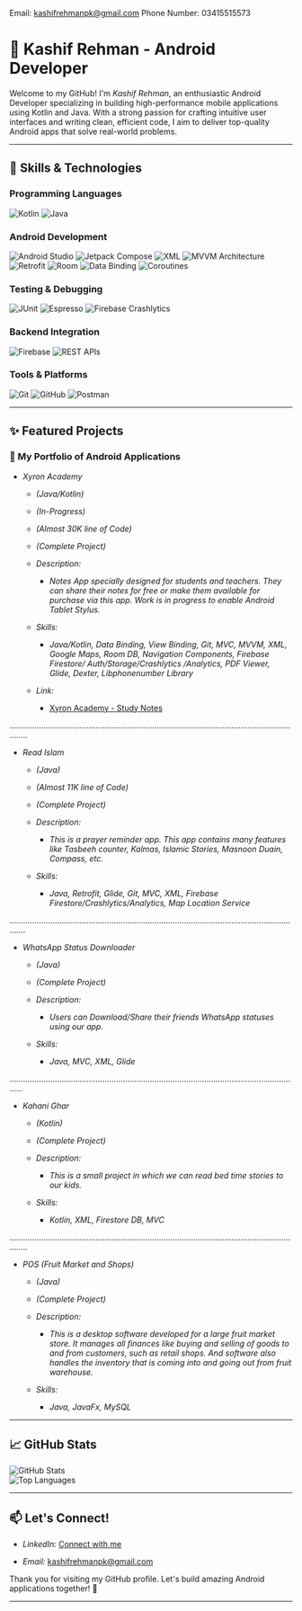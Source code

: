 Email:         kashifrehmanpk@gmail.com
Phone Number:  03415515573


# 🌟 Kashif Rehman - Android Developer  

Welcome to my GitHub! I'm *Kashif Rehman*, an enthusiastic Android Developer specializing in building high-performance mobile applications using Kotlin and Java. With a strong passion for crafting intuitive user interfaces and writing clean, efficient code, I aim to deliver top-quality Android apps that solve real-world problems.  

---

## 🚀 Skills & Technologies  

### Programming Languages  
![Kotlin](https://img.shields.io/badge/Kotlin-7F52FF?style=for-the-badge&logo=kotlin&logoColor=white)  ![Java](https://img.shields.io/badge/Java-007396?style=for-the-badge&logo=java&logoColor=white)  

### Android Development  
![Android Studio](https://img.shields.io/badge/Android_Studio-3DDC84?style=for-the-badge&logo=androidstudio&logoColor=white)  ![Jetpack Compose](https://img.shields.io/badge/Jetpack_Compose-4285F4?style=for-the-badge&logo=jetpackcompose&logoColor=white)  ![XML](https://img.shields.io/badge/XML-FF6600?style=for-the-badge&logo=xml&logoColor=white)  ![MVVM Architecture](https://img.shields.io/badge/MVVM_Architecture-000000?style=for-the-badge&logo=m&logoColor=white)  ![Retrofit](https://img.shields.io/badge/Retrofit-3DDC84?style=for-the-badge&logo=android&logoColor=white)  ![Room](https://img.shields.io/badge/Room-3DDC84?style=for-the-badge&logo=android&logoColor=white)  ![Data Binding](https://img.shields.io/badge/Data_Binding-3DDC84?style=for-the-badge&logo=android&logoColor=white)  ![Coroutines](https://img.shields.io/badge/Coroutines-7F52FF?style=for-the-badge&logo=kotlin&logoColor=white)  

### Testing & Debugging  
![JUnit](https://img.shields.io/badge/JUnit-25A162?style=for-the-badge&logo=junit&logoColor=white)  ![Espresso](https://img.shields.io/badge/Espresso-3DDC84?style=for-the-badge&logo=android&logoColor=white)  ![Firebase Crashlytics](https://img.shields.io/badge/Firebase_Crashlytics-FFCA28?style=for-the-badge&logo=firebase&logoColor=white)  

### Backend Integration  
![Firebase](https://img.shields.io/badge/Firebase-FFCA28?style=for-the-badge&logo=firebase&logoColor=white)  ![REST APIs](https://img.shields.io/badge/REST_APIs-000000?style=for-the-badge&logo=api&logoColor=white)  

### Tools & Platforms  
![Git](https://img.shields.io/badge/Git-F05032?style=for-the-badge&logo=git&logoColor=white)  ![GitHub](https://img.shields.io/badge/GitHub-181717?style=for-the-badge&logo=github&logoColor=white)  ![Postman](https://img.shields.io/badge/Postman-FF6C37?style=for-the-badge&logo=postman&logoColor=white)  

---

## ✨ Featured Projects  

### 📱 My Portfolio of Android Applications  



- *Xyron Academy*
    - *(Java/Kotlin)*
    - *(In-Progress)*
    - *(Almost 30K line of Code)*
    - *(Complete Project)*

  - *Description:*
    - *Notes App specially designed for students and teachers. They can share their notes for free or make them available for purchase via this app. Work is in progress to enable Android Tablet Stylus.*
  - *Skills:*
    - *Java/Kotlin, Data Binding, View Binding, Git, MVC, MVVM, XML, Google Maps, Room DB, Navigation Components, Firebase Firestore/ Auth/Storage/Crashlytics /Analytics, PDF Viewer, Glide, Dexter, Libphonenumber Library*
  - *Link:*
    - [Xyron Academy - Study Notes](mailto:https://play.google.com/store/apps/details?id=com.xyrontech.skillswisp_android&pli=1)  

....................................................................................................................................

- *Read Islam*
    - *(Java)*
    - *(Almost 11K line of Code)*
    - *(Complete Project)*

  - *Description:*
    - *This is a prayer reminder app. This app contains many features like Tasbeeh counter, Kalmas, Islamic Stories, Masnoon Duain, Compass, etc.*
  - *Skills:*
    - *Java, Retrofit, Glide, Git, MVC, XML, Firebase Firestore/Crashlytics/Analytics, Map Location Service*

...................................................................................................................................

- *WhatsApp Status Downloader*
    - *(Java)*
    - *(Complete Project)*

  - *Description:*
    - *Users can Download/Share their friends WhatsApp statuses using our app.*
  - *Skills:*
    - *Java, MVC, XML, Glide*

..................................................................................................................................

- *Kahani Ghar*
    - *(Kotlin)*
    - *(Complete Project)*

  - *Description:*
    - *This is a small project in which we can read bed time stories to our kids.*
  - *Skills:*
    - *Kotlin, XML, Firestore DB, MVC*

....................................................................................................................................

- *POS (Fruit Market and Shops)*
    - *(Java)*
    - *(Complete Project)*

  - *Description:*
    - *This is a desktop software developed for a large fruit market store. It manages all finances like buying and selling of goods to and from customers, such as retail shops. And software also handles the inventory that is coming into and going   out from fruit warehouse.*
  - *Skills:*
    - *Java, JavaFx, MySQL*



---

## 📈 GitHub Stats  

![GitHub Stats](https://github-readme-stats.vercel.app/api?username=KashifRehmanPK&show_icons=true&theme=tokyonight&include_all_commits=true&cache_seconds=60)  
![Top Languages](https://github-readme-stats.vercel.app/api/top-langs/?username=KashifRehmanPK&layout=compact&theme=tokyonight)  

---

## 📫 Let's Connect!  

- *LinkedIn:* [Connect with me](https://github.com/KashifRehmanPK)

- *Email:* [kashifrehmanpk@gmail.com](mailto:kashifrehmanpk@gmail.com)  

Thank you for visiting my GitHub profile. Let's build amazing Android applications together! 🚀  

---
